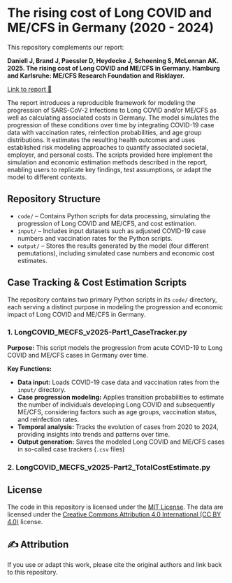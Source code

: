 # The rising cost of **Long COVID and ME/CFS** in Germany (2020 - 2024)

This repository complements our report:


**Daniell J, Brand J, Paessler D, Heydecke J, Schoening S, McLennan AK. 2025. The rising cost of Long COVID and ME/CFS in Germany. Hamburg and Karlsruhe: ME/CFS Research Foundation and Risklayer.**


[Link to report 📄]()


The report introduces a reproducible framework for modeling the progression of SARS-CoV-2 infections to Long COVID and/or ME/CFS as well as calculating associated costs in Germany. The model simulates the progression of these conditions over time by integrating COVID-19 case data with vaccination rates, reinfection probabilities, and age group distributions. It estimates the resulting health outcomes and uses established risk modeling approaches to quantify associated societal, employer, and personal costs. The scripts provided here implement the simulation and economic estimation methods described in the report, enabling users to replicate key findings, test assumptions, or adapt the model to different contexts.


## Repository Structure
- `code/` – Contains Python scripts for data processing, simulating the progression of Long COVID and ME/CFS, and cost estimation.
- `input/` – Includes input datasets such as adjusted COVID-19 case numbers and vaccination rates for the Python scripts.
- `output/` – Stores the results generated by the model (four different pemutations), including simulated case numbers and economic cost estimates.


## Case Tracking & Cost Estimation Scripts


The repository contains two primary Python scripts in its `code/` directory, each serving a distinct purpose in modeling the progression and economic impact of Long COVID and ME/CFS in Germany.

### 1. LongCOVID_MECFS_v2025-Part1_CaseTracker.py

**Purpose:** This script models the progression from acute COVID-19 to Long COVID and ME/CFS cases in Germany over time.

**Key Functions:**
- **Data input:** Loads COVID-19 case data and vaccination rates from the `input/` directory.
- **Case progression modeling:** Applies transition probabilities to estimate the number of individuals developing Long COVID and subsequently ME/CFS, considering factors such as age groups, vaccination status, and reinfection rates.
- **Temporal analysis:** Tracks the evolution of cases from 2020 to 2024, providing insights into trends and patterns over time.
- **Output generation:** Saves the modeled Long COVID and ME/CFS cases in so-called case trackers (`.csv` files)


### 2. LongCOVID_MECFS_v2025-Part2_TotalCostEstimate.py


## License
The code in this repository is licensed under the [MIT License](https://mit-license.org/). The data are licensed under the [Creative Commons Attribution 4.0 International (CC BY 4.0)](https://creativecommons.org/licenses/by/4.0/) license.


## ✍️ Attribution
If you use or adapt this work, please cite the original authors and link back to this repository.

